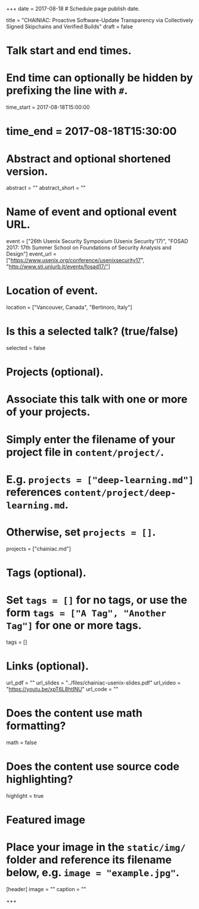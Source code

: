 +++
date = 2017-08-18  # Schedule page publish date.

title = "CHAINIAC: Proactive Software-Update Transparency via Collectively Signed Skipchains and Verified Builds"
draft = false

# Talk start and end times.
#   End time can optionally be hidden by prefixing the line with `#`.
time_start = 2017-08-18T15:00:00
# time_end = 2017-08-18T15:30:00

# Abstract and optional shortened version.
abstract = ""
abstract_short = ""

# Name of event and optional event URL.
event = ["26th Usenix Security Symposium (Usenix Security'17)", "FOSAD 2017: 17th Summer School on Foundations of Security Analysis and Design"]
event_url = ["https://www.usenix.org/conference/usenixsecurity17", "http://www.sti.uniurb.it/events/fosad17/"]

# Location of event.
location = ["Vancouver, Canada", "Bertinoro, Italy"]

# Is this a selected talk? (true/false)
selected = false

# Projects (optional).
#   Associate this talk with one or more of your projects.
#   Simply enter the filename of your project file in `content/project/`.
#   E.g. `projects = ["deep-learning.md"]` references `content/project/deep-learning.md`.
#   Otherwise, set `projects = []`.
projects = ["chainiac.md"]

# Tags (optional).
#   Set `tags = []` for no tags, or use the form `tags = ["A Tag", "Another Tag"]` for one or more tags.
tags = []

# Links (optional).
url_pdf = ""
url_slides = "../files/chainiac-usenix-slides.pdf"
url_video = "https://youtu.be/xpT6L8htINU"
url_code = ""

# Does the content use math formatting?
math = false

# Does the content use source code highlighting?
highlight = true

# Featured image
# Place your image in the `static/img/` folder and reference its filename below, e.g. `image = "example.jpg"`.
[header]
image = ""
caption = ""

+++
